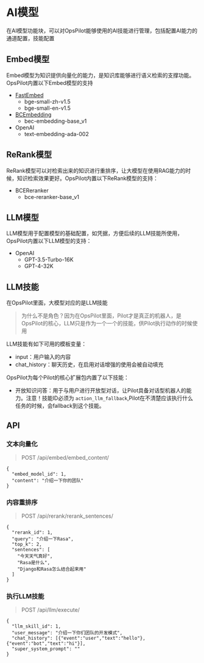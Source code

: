 # AI模型

在AI模型功能块，可以对OpsPilot能够使用的AI技能进行管理，包括配置AI能力的通道配置，技能配置

## Embed模型

Embed模型为知识提供向量化的能力，是知识库能够进行语义检索的支撑功能。OpsPilot内置以下Embed模型的支持

* [FastEmbed](https://qdrant.github.io/fastembed/)
  * bge-small-zh-v1.5
  * bge-small-en-v1.5
* [BCEmbedding](https://github.com/netease-youdao/BCEmbedding)
  * bec-embedding-base_v1
* OpenAI
  * text-embedding-ada-002

## ReRank模型

ReRank模型可以对检索出来的知识进行重排序，让大模型在使用RAG能力的时候，知识检索效果更好。OpsPilot内置以下ReRank模型的支持：

* BCEReranker
  * bce-reranker-base_v1

## LLM模型

LLM模型用于配置模型的基础配置，如凭据，方便后续的LLM技能所使用，OpsPilot内置以下LLM模型的支持：

* OpenAI
  * GPT-3.5-Turbo-16K
  * GPT-4-32K

## LLM技能

在OpsPilot里面，大模型对应的是LLM技能

> 为什么不是角色？因为在OpsPilot里面，Pilot才是真正的机器人，是OpsPilot的核心，LLM只是作为一个一个的技能，供Pilot执行动作的时候使用

LLM技能有如下可用的模板变量：

* input：用户输入的内容
* chat_history：聊天历史，在启用对话增强的使用会被自动填充

OpsPilot为每个Pilot的核心扩展包内置了以下技能：

* 开放知识问答：用于与用户进行开放型对话，让Pilot具备对话型机器人的能力。注意！技能ID必须为 `action_llm_fallback`,Pilot在不清楚应该执行什么任务的时候，会fallback到这个技能。

## API

### 文本向量化

> POST /api/embed/embed_content/

```
{
  "embed_model_id": 1,
  "content": "介绍一下你的团队"
}
```

### 内容重排序

> POST /api/rerank/rerank_sentences/

```
{
  "rerank_id": 1,
  "query": "介绍一下Rasa",
  "top_k": 2,
  "sentences": [
    "今天天气真好",
    "Rasa是什么",
    "Django和Rasa怎么结合起来用"
  ]
}
```

### 执行LLM技能

> POST /api/llm/execute/

```
{
  "llm_skill_id": 1,
  "user_message": "介绍一下你们团队的开发模式",
  "chat_history": [{"event":"user","text":"hello"},{"event":"bot","text":"hi"}],
  "super_system_prompt": ""
}
```

